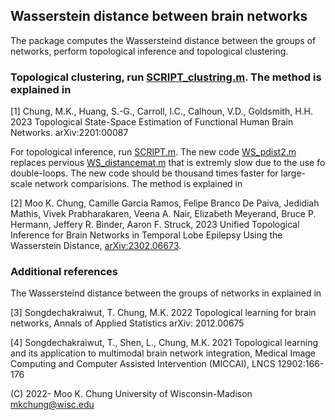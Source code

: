 ## Wasserstein distance between brain networks 

The package computes the Wassersteind distance between the groups of networks, perform topological inference and topological clustering.  


### Topological clustering, run [SCRIPT_clustring.m](https://github.com/laplcebeltrami/dynamicTDA/blob/main/SCRIPT_clustring.m). The method is explained in 

[1] Chung, M.K., Huang, S.-G., Carroll, I.C., Calhoun, V.D., Goldsmith, H.H. 2023 Topological  State-Space Estimation of Functional Human Brain Networks. arXiv:2201:00087


For topological inference, run  [SCRIPT.m](https://github.com/laplcebeltrami/dynamicTDA/blob/main/SCRIPT.m). The new code [WS_pdist2.m](https://github.com/laplcebeltrami/dynamicTDA/blob/main/WS_pdist2.m) replaces pervious [WS_distancemat.m](https://pages.stat.wisc.edu/~mchung/dynamicTDA/matlab/WS_distancemat.m) that is extremly slow due to the use fo double-loops. The new code should be thousand times faster for large-scale network comparisions. The method is explained in

[2] Moo K. Chung, Camille Garcia Ramos, Felipe Branco De Paiva, Jedidiah Mathis, Vivek Prabharakaren, Veena A. Nair, Elizabeth Meyerand, Bruce P. Hermann, Jeffery R. Binder, Aaron F. Struck, 2023 Unified Topological Inference for Brain Networks in Temporal Lobe Epilepsy Using the Wasserstein Distance, [arXiv:2302.06673](https://arxiv.org/abs/2302.06673).

### Additional references

The Wassersteind distance between the groups of networks in explained in 

[3] Songdechakraiwut, T. Chung, M.K. 2022 Topological learning for brain networks, Annals of Applied Statistics arXiv: 2012.00675

[4] Songdechakraiwut, T., Shen, L., Chung, M.K. 2021 Topological learning and its application to multimodal brain network integration, Medical Image Computing and Computer Assisted Intervention (MICCAI), LNCS 12902:166-176








(C) 2022- Moo K. Chung
University of Wisconsin-Madison
mkchung@wisc.edu
